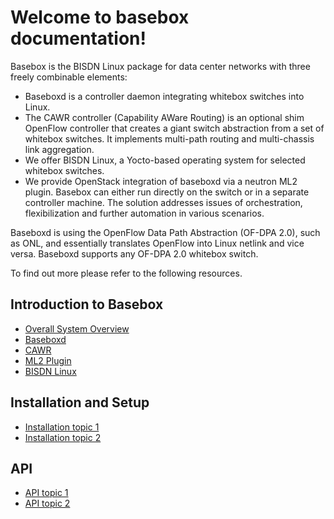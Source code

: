 # Welcome to basebox documentation!

Basebox is the BISDN Linux package for data center networks with three freely combinable elements:
* Baseboxd is a controller daemon integrating whitebox switches into Linux.
* The CAWR controller (Capability AWare Routing) is an optional shim OpenFlow controller that creates a giant switch abstraction from a set of whitebox switches. It implements multi-path routing and multi-chassis link aggregation.
* We offer BISDN Linux, a Yocto-based operating system for selected whitebox switches.
* We provide OpenStack integration of baseboxd via a neutron ML2 plugin.
Basebox can either run directly on the switch or in a separate controller machine. The solution addresses issues of orchestration, flexibilization and further automation in various scenarios.

Baseboxd is using the OpenFlow Data Path Abstraction (OF-DPA 2.0), such as ONL, and essentially translates OpenFlow into Linux netlink and vice versa.
Baseboxd supports any OF-DPA 2.0 whitebox switch.

To find out more please refer to the following resources.

## Introduction to Basebox
* [Overall System Overview](introduction_overall_system_architecture.html)
* [Baseboxd](introduction_baseboxd.html)
* [CAWR](introduction_cawr.html)
* [ML2 Plugin](introduction_ml2_plugin.html)
* [BISDN Linux](introduction_bisdn_linux.html)

## Installation and Setup
* [Installation topic 1]()
* [Installation topic 2]()

## API
* [API topic 1]()
* [API topic 2]()
